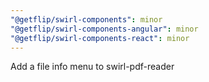 ```yaml
---
"@getflip/swirl-components": minor
"@getflip/swirl-components-angular": minor
"@getflip/swirl-components-react": minor
---
```


Add a file info menu to swirl-pdf-reader

